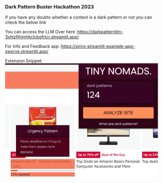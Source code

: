 ### Dark Pattern Buster Hackathon 2023

If you have any doubts whether a context is a dark pattern or not you can check the below link 


You can access the LLM Over here :https://darkpatternllm-3xhlzfjhjmhkclcbgfrtcr.streamlit.app/

For Info and Feedback app :https://sirirs-streamlit-example-app-swxrve.streamlit.app/

Extension Snippet:
![Extension ScreenShot](https://github.com/JeswinMS4/DPBH_MSRIT_TINY_NOMADS/blob/main/screenshot1.png)
